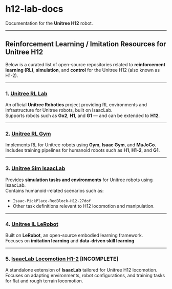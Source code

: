 # h12-lab-docs

Documentation for the **Unitree H12** robot.

---

## Reinforcement Learning / Imitation Resources for Unitree H12

Below is a curated list of open-source repositories related to **reinforcement learning (RL)**, **simulation**, and **control** for the Unitree H12 (also known as H1-2).

---

### 1. [Unitree RL Lab](https://github.com/unitreerobotics/unitree_rl_lab)
An official **Unitree Robotics** project providing RL environments and infrastructure for Unitree robots, built on IsaacLab.  
Supports robots such as **Go2**, **H1**, and **G1** — and can be extended to **H12**.

---

### 2. [Unitree RL Gym](https://github.com/unitreerobotics/unitree_rl_gym)
Implements RL for Unitree robots using **Gym**, **Isaac Gym**, and **MuJoCo**.  
Includes training pipelines for humanoid robots such as **H1**, **H1-2**, and **G1**.

---

### 3. [Unitree Sim IsaacLab](https://github.com/unitreerobotics/unitree_sim_isaaclab)
Provides **simulation tasks and environments** for Unitree robots using IsaacLab.  
Contains humanoid-related scenarios such as:
- `Isaac-PickPlace-RedBlock-H12-27dof`
- Other task definitions relevant to H12 locomotion and manipulation.

---

### 4. [Unitree IL LeRobot](https://github.com/unitreerobotics/unitree_IL_lerobot)
Built on **LeRobot**, an open-source embodied learning framework.  
Focuses on **imitation learning** and **data-driven skill learning**

---
### 5. [IsaacLab Locomotion H1-2](https://github.com/NirajPudasaini/IsaacLab_Locomotion_H1-2) [INCOMPLETE]
A standalone extension of **IsaacLab** tailored for Unitree H12 locomotion.  
Focuses on adapting environments, robot configurations, and training tasks for flat and rough terrain locomotion.
